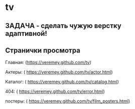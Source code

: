# tv

## ЗАДАЧА - сделать чужую верстку адаптивной!

## Странички просмотра 

Главная: (https://veremey.github.com/tv)

Актеры: ( https://veremey.github.com/tv/actor.html)

Каталог: ( https://veremey.github.com/tv/catalog.html)

404: ( https://veremey.github.com/tv/error.html)

постеры: ( https://veremey.github.com/tv/film_posters.html)



